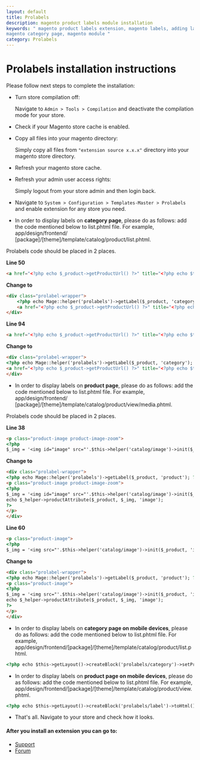 ```yaml
---
layout: default
title: Prolabels
description: magento product labels module installation
keywords: " magento product labels extension, magento labels, adding labels to
magento category page, magento module "
category: Prolabels
---
```


# Prolabels installation instructions

Please follow next steps to complete the installation:

* Turn store compilation off:

    Navigate to `Admin > Tools > Compilation` and deactivate the compilation
    mode for your store.

* Check if your Magento store cache is enabled.

* Copy all files into your magento directory:

    Simply copy all files from `"extension source x.x.x"` directory into your
    magento store directory.

* Refresh your magento store cache.

* Refresh your admin user access rights:

    Simply logout from your store admin and then login back.

* Navigate to `System > Configuration > Templates-Master > Prolabels` and
enable extension for any store you need.

* In order to display labels on **category page**, please do as follows: add the
code mentioned below to list.phtml file. For example, app/design/frontend/
[package]/[theme]/template/catalog/product/list.phtml.

Prolabels code should be placed in 2 places.

**Line 50**

```html
<a href="<?php echo $_product->getProductUrl() ?>" title="<?php echo $this->stripTags($this->getImageLabel($_product, 'small_image'), null, true) ?>" class="product-image"><img src="<?php echo $this->helper('catalog/image')->init($_product, 'small_image')->resize(135); ?>" width="135" height="135" alt="<?php echo $this->stripTags($this->getImageLabel($_product, 'small_image'), null, true) ?>" /></a
```
**Change to**

```html
<div class="prolabel-wrapper">
    <?php echo Mage::helper('prolabels')->getLabel($_product, 'category'); ?>
    <a href="<?php echo $_product->getProductUrl() ?>" title="<?php echo $this->stripTags($this->getImageLabel($_product, 'small_image'), null, true) ?>" class="product-image"><img src="<?php echo $this->helper('catalog/image')->init($_product, 'small_image')->resize(135); ?>" width="135" height="135" alt="<?php echo $this->stripTags($this->getImageLabel($_product, 'small_image'), null, true) ?>" /></a>
</div>
```
**Line 94**

```html
<a href="<?php echo $_product->getProductUrl() ?>" title="<?php echo $this->stripTags($this->getImageLabel($_product, 'small_image'), null, true) ?>" class="product-image"><img src="<?php echo $this->helper('catalog/image')->init($_product, 'small_image')->resize(135); ?>" width="135" height="135" alt="<?php echo $this->stripTags($this->getImageLabel($_product, 'small_image'), null, true) ?>" /></a>
```

**Change to**

```html
<div class="prolabel-wrapper">
<?php echo Mage::helper('prolabels')->getLabel($_product, 'category'); ?>
<a href="<?php echo $_product->getProductUrl() ?>" title="<?php echo $this->stripTags($this->getImageLabel($_product, 'small_image'), null, true) ?>" class="product-image"><img src="<?php echo $this->helper('catalog/image')->init($_product, 'small_image')->resize(135); ?>" width="135" height="135" alt="<?php echo $this->stripTags($this->getImageLabel($_product, 'small_image'), null, true) ?>" /></a>
</div>
```

* In order to display labels on **product page**, please do as follows: add the
code mentioned below to list.phtml file. For example, app/design/frontend/
[package]/[theme]/template/catalog/product/view/media.phtml.

Prolabels code should be placed in 2 places.

**Line 38**

```html
<p class="product-image product-image-zoom">
<?php
$_img = '<img id="image" src="'.$this->helper('catalog/image')->init($_product, 'image').'" alt="'.$this->htmlEscape($this->getImageLabel()).'" title="'.$this->htmlEscape($this->getImageLabel()).'" />';
```
**Change to**

```html
<div class="prolabel-wrapper">
<?php echo Mage::helper('prolabels')->getLabel($_product, 'product'); ?>
<p class="product-image product-image-zoom">
<?php
$_img = '<img id="image" src="'.$this->helper('catalog/image')->init($_product, 'image').'" alt="'.$this->htmlEscape($this->getImageLabel()).'" title="'.$this->htmlEscape($this->getImageLabel()).'" />';
echo $_helper->productAttribute($_product, $_img, 'image');
?>
</p>
</div>
```
**Line 60**

```html
<p class="product-image">
<?php
$_img = '<img src="'.$this->helper('catalog/image')->init($_product, 'image')->resize(265).'" alt="'.$this->htmlEscape($this->getImageLabel()).'" title="'.$this->htmlEscape($this->getImageLabel()).'" />';
```

**Change to**

```html
<div class="prolabel-wrapper">
<?php echo Mage::helper('prolabels')->getLabel($_product, 'product'); ?>
<p class="product-image">
<?php
$_img = '<img src="'.$this->helper('catalog/image')->init($_product, 'image')->resize(265).'" alt="'.$this->htmlEscape($this->getImageLabel()).'" title="'.$this->htmlEscape($this->getImageLabel()).'" />';
echo $_helper->productAttribute($_product, $_img, 'image');
?>
</p>
</div>
```
* In order to display labels on **category page on mobile devices**, please
do as follows: add the code mentioned below to list.phtml file. For example,
app/design/frontend/[package]/[theme]/template/catalog/product/list.phtml.

```html
<?php echo $this->getLayout()->createBlock('prolabels/category')->setProduct($_product)->toHtml(); ?>
```
* In order to display labels on **product page on mobile devices**, please
do as follows: add the code mentioned below to list.phtml file. For example,
app/design/frontend/[package]/[theme]/template/catalog/product/view.phtml.

```html
<?php echo $this->getLayout()->createBlock('prolabels/label')->toHtml(); ?>
```

* That's all. Navigate to your store and check how it looks.

#### After you install an extension you can go to:

* [Support](https://swissuplabs.com/contacts/)
* [Forum](https://swissuplabs.com/magento-forum/)